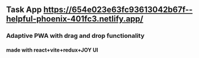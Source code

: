 ## Task App https://654e023e63fc93613042b67f--helpful-phoenix-401fc3.netlify.app/
### Adaptive PWA with drag and drop functionality
#### made with react+vite+redux+JOY UI
